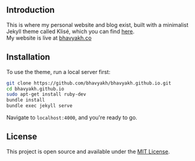 ## Introduction

This is where my personal website and blog exist, built with a minimalist Jekyll theme called Klisé, which you can find
<a href="https://github.com/piharpi/jekyll-klise" target="_blank" rel="noopener">here</a>.<br>
My website is live at <a href="https://bhavyakh.co" target="_blank" rel="noopener">bhavyakh.co</a>

## Installation
To use the theme, run a local server first:

```bash
git clone https://github.com/bhavyakh/bhavyakh.github.io.git
cd bhavyakh.github.io
sudo apt-get install ruby-dev
bundle install
bundle exec jekyll serve
```

Navigate to `localhost:4000`, and you're ready to go.

## License

This project is open source and available under the [MIT License](LICENSE).
